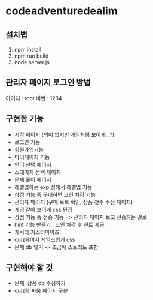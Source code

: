 # codeadventuredealim

## 설치법

1. npm install
2. npm run build
3. node server.js

## 관리자 페이지 로그인 방법

아이디 : root
비번 : 1234

## 구현한 기능

- 시작 페이지 (의미 없지만 게임처럼 보이게...?)
- 로그인 기능
- 회원가입기능
- 마이페이지 기능
- 언어 선택 페이지
- 스테이지 선택 페이지
- 문제 풀이 페이지
- 레벨업하는 exp 정해서 레벨업 기능
- 상점 기능 중 구매하면 코인 차감 기능
- 관리자 페이지 (구매 목록 확인, 상품 갯수 수정 페이지)
- 게임 같아 보이게 css 편집
- 상점 기능 중 전송 기능 => 관리자 페이지 보고 전송하는 걸로
- hint 기능 만들기 : 코인 차감 후 힌트 제공
- 캐릭터 커스터마이즈
- quiz페이지 게임스럽게 css
- 문제 db 넣기 -> 조금에 스토리도 포함

## 구현해야 할 것

- 문제, 상품 db 수정하기
- quiz랑 싸움 페이지 구분
